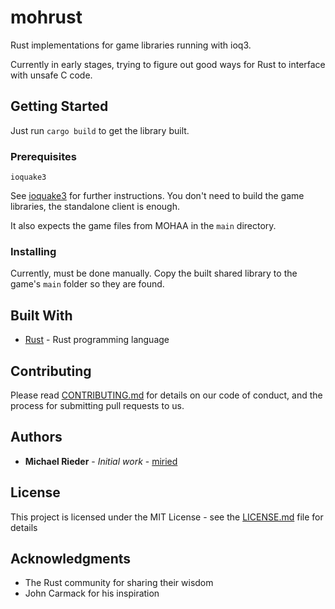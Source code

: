 # mohrust

Rust implementations for game libraries running with ioq3.

Currently in early stages, trying to figure out good ways for Rust to interface with unsafe C code.

## Getting Started

Just run `cargo build` to get the library built.

### Prerequisites

```
ioquake3
```
See [ioquake3](https://github.com/ioquake/ioq3) for further instructions. You don't need to build the game libraries, the standalone client is enough.

It also expects the game files from MOHAA in the `main` directory.


### Installing

Currently, must be done manually. Copy the built shared library to the game's `main` folder so they are found.

## Built With

* [Rust](https://www.rust-lang.org/) - Rust programming language

## Contributing

Please read [CONTRIBUTING.md]() for details on our code of conduct, and the process for submitting pull requests to us.

## Authors

* **Michael Rieder** - *Initial work* - [miried](https://github.com/miried)

## License

This project is licensed under the MIT License - see the [LICENSE.md](LICENSE.md) file for details

## Acknowledgments

* The Rust community for sharing their wisdom
* John Carmack for his inspiration
